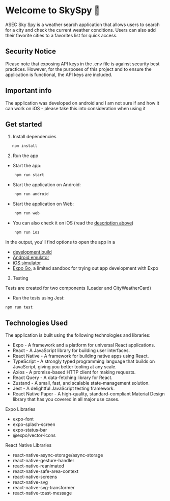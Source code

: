 # Welcome to SkySpy 👋

ASEC Sky Spy is a weather search application that allows users to search for a city and check the current weather conditions. Users can also add their favorite cities to a favorites list for quick access.

## Security Notice

Please note that exposing API keys in the .env file is against security best practices. However, for the purposes of this project and to ensure the application is functional, the API keys are included.

## Important info

The application was developed on android and I am not sure if and how it can work on iOS - please take this into consideration when using it

## Get started

1. Install dependencies

```bash
   npm install
```

2. Run the app

- Start the app:

```bash
    npm run start
```

- Start the application on Android:

```bash
    npm run android
```

- Start the application on Web:

```bash
    npm run web
```

- You can also check it on iOS (read the [description above](#important-info))

```bash
    npm run ios
```

In the output, you'll find options to open the app in a

- [development build](https://docs.expo.dev/develop/development-builds/introduction/)
- [Android emulator](https://docs.expo.dev/workflow/android-studio-emulator/)
- [iOS simulator](https://docs.expo.dev/workflow/ios-simulator/)
- [Expo Go](https://expo.dev/go), a limited sandbox for trying out app development with Expo

3. Testing

Tests are created for two components (Loader and CityWeatherCard)

- Run the tests using Jest:

```bash
npm run test
```

## Technologies Used

The application is built using the following technologies and libraries:

- Expo - A framework and a platform for universal React applications.
- React - A JavaScript library for building user interfaces.
- React Native - A framework for building native apps using React.
- TypeScript - A strongly typed programming language that builds on JavaScript, giving you better tooling at any scale.
- Axios - A promise-based HTTP client for making requests.
- React Query - A data-fetching library for React.
- Zustand - A small, fast, and scalable state-management solution.
- Jest - A delightful JavaScript testing framework.
- React Native Paper - A high-quality, standard-compliant Material Design library that has you covered in all major use cases.

Expo Libraries

- expo-font
- expo-splash-screen
- expo-status-bar
- @expo/vector-icons

React Native Libraries

- react-native-async-storage/async-storage
- react-native-gesture-handler
- react-native-reanimated
- react-native-safe-area-context
- react-native-screens
- react-native-svg
- react-native-svg-transformer
- react-native-toast-message
